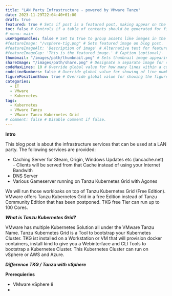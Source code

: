 ```yaml
---
title: "LAN Party Infrastructure - powered by VMware Tanzu"
date: 2023-11-29T22:04:40+01:00
draft: true
featured: true # Sets if post is a featured post, making appear on the home page side bar.
toc: false # Controls if a table of contents should be generated for first-level links automatically.
# menu: main
usePageBundles: false # Set to true to group assets like images in the same folder as this post.
#featureImage: "/vsphere-tig.png" # Sets featured image on blog post.
#featureImageAlt: 'Description of image' # Alternative text for featured image.
#featureImageCap: 'This is the featured image.' # Caption (optional).
thumbnail: "/images/path/thumbnail.png" # Sets thumbnail image appearing inside card on homepage.
shareImage: "/images/path/share.png" # Designate a separate image for social media sharing.
codeMaxLines: 10 # Override global value for how many lines within a code block before auto-collapsing.
codeLineNumbers: false # Override global value for showing of line numbers within code block.
figurePositionShow: true # Override global value for showing the figure label.
categories:
  - IT
  - VMware
  - Kubernetes
tags:
  - Kubernetes 
  - VMware Tanzu
  - VMware Tanzu Kubernetes Grid
# comment: false # Disable comment if false.
---
```

**Intro**

This blog post is about the infrastructure services that can be used at a LAN party. The following services are provided:

- Caching Server for Steam, Origin, Windows Updates etc (lancache.net) - Clients will be served from that Cache instead of using your Internet Bandwith
- DNS Server
- Various Gameserver running on Tanzu Kubernetes Grid with Agones

We will run those workloaks on top of Tanzu Kubernetes Grid (Free Edition). VMware offers Tanzu Kubernetes Grid in a free Edition instead of Tanzu Community Edition that has been postponed. TKG free Tier can run up to 100 Cores.

***What is Tanzu Kubernetes Grid?***

VMware has multiple Kubernetes Solution all under the VMware Tanzu Name. Tanzu Kubernetes Grid is a Tool to bootstrap your Kubernetes Cluster. TKG ist installed on a Workstation or VM that will provision docker containers, install kind to give you a Webinterface and CLI Tools to bootstrap a Kubernetes Cluster. This Kubernetes Cluster can run on vSphere or AWS and Azure.

***Difference TKG / Tanzu with vSphere***


**Prerequieries**

- VMware vSphere 8
- 
